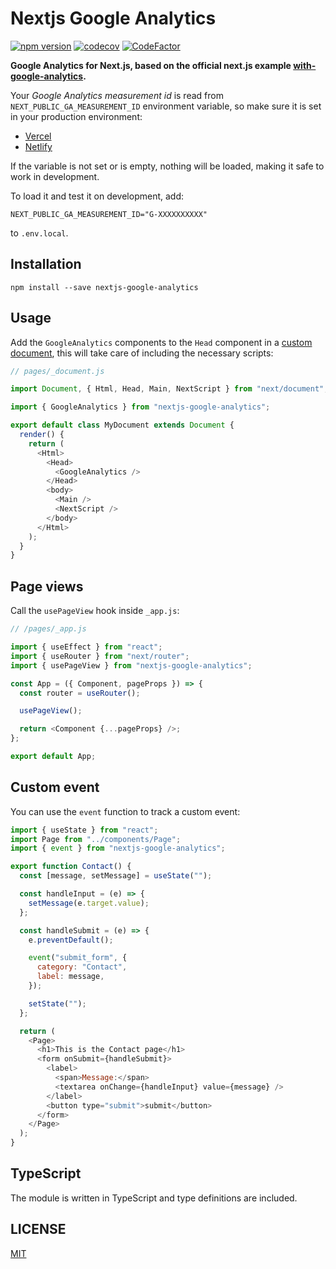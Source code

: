 # Nextjs Google Analytics

[![npm version](https://badge.fury.io/js/nextjs-google-analytics.svg)](https://badge.fury.io/js/nextjs-google-analytics)
[![codecov](https://codecov.io/gh/MauricioRobayo/nextjs-google-analytics/branch/main/graph/badge.svg?token=ywhhMAVgON)](https://codecov.io/gh/MauricioRobayo/nextjs-google-analytics)
[![CodeFactor](https://www.codefactor.io/repository/github/mauriciorobayo/nextjs-google-analytics/badge)](https://www.codefactor.io/repository/github/mauriciorobayo/nextjs-google-analytics)

**Google Analytics for Next.js, based on the official next.js example [with-google-analytics](https://github.com/vercel/next.js/tree/master/examples/with-google-analytics).**

Your _Google Analytics measurement id_ is read from `NEXT_PUBLIC_GA_MEASUREMENT_ID` environment variable, so make sure it is set in your production environment:

- [Vercel](https://vercel.com/docs/environment-variables)
- [Netlify](https://www.netlify.com/blog/2020/12/10/environment-variables-in-next.js-and-netlify/)

If the variable is not set or is empty, nothing will be loaded, making it safe to work in development.

To load it and test it on development, add:

```
NEXT_PUBLIC_GA_MEASUREMENT_ID="G-XXXXXXXXXX"
```

to `.env.local`.

## Installation

```
npm install --save nextjs-google-analytics
```

## Usage

Add the `GoogleAnalytics` components to the `Head` component in a [custom document](https://nextjs.org/docs/advanced-features/custom-document), this will take care of including the necessary scripts:

```js
// pages/_document.js

import Document, { Html, Head, Main, NextScript } from "next/document";

import { GoogleAnalytics } from "nextjs-google-analytics";

export default class MyDocument extends Document {
  render() {
    return (
      <Html>
        <Head>
          <GoogleAnalytics />
        </Head>
        <body>
          <Main />
          <NextScript />
        </body>
      </Html>
    );
  }
}
```

## Page views

Call the `usePageView` hook inside `_app.js`:

```js
// /pages/_app.js

import { useEffect } from "react";
import { useRouter } from "next/router";
import { usePageView } from "nextjs-google-analytics";

const App = ({ Component, pageProps }) => {
  const router = useRouter();

  usePageView();

  return <Component {...pageProps} />;
};

export default App;
```

## Custom event

You can use the `event` function to track a custom event:

```js
import { useState } from "react";
import Page from "../components/Page";
import { event } from "nextjs-google-analytics";

export function Contact() {
  const [message, setMessage] = useState("");

  const handleInput = (e) => {
    setMessage(e.target.value);
  };

  const handleSubmit = (e) => {
    e.preventDefault();

    event("submit_form", {
      category: "Contact",
      label: message,
    });

    setState("");
  };

  return (
    <Page>
      <h1>This is the Contact page</h1>
      <form onSubmit={handleSubmit}>
        <label>
          <span>Message:</span>
          <textarea onChange={handleInput} value={message} />
        </label>
        <button type="submit">submit</button>
      </form>
    </Page>
  );
}
```

## TypeScript

The module is written in TypeScript and type definitions are included.

## LICENSE

[MIT](./LICENSE)
